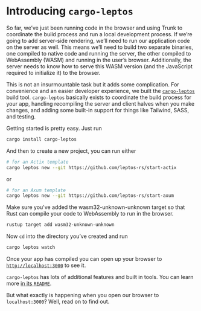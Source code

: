 # Introducing `cargo-leptos`

So far, we’ve just been running code in the browser and using Trunk to coordinate the build process and run a local development process. If we’re going to add server-side rendering, we’ll need to run our application code on the server as well. This means we’ll need to build two separate binaries, one compiled to native code and running the server, the other compiled to WebAssembly (WASM) and running in the user’s browser. Additionally, the server needs to know how to serve this WASM version (and the JavaScript required to initialize it) to the browser.

This is not an insurmountable task but it adds some complication. For convenience and an easier developer experience, we built the [`cargo-leptos`](https://github.com/leptos-rs/cargo-leptos) build tool. `cargo-leptos` basically exists to coordinate the build process for your app, handling recompiling the server and client halves when you make changes, and adding some built-in support for things like Tailwind, SASS, and testing.

Getting started is pretty easy. Just run

```bash
cargo install cargo-leptos
```

And then to create a new project, you can run either

```bash
# for an Actix template
cargo leptos new --git https://github.com/leptos-rs/start-actix
```

or

```bash
# for an Axum template
cargo leptos new --git https://github.com/leptos-rs/start-axum
```

Make sure you've added the wasm32-unknown-unknown target so that Rust can compile your code to WebAssembly to run in the browser.
```bash
rustup target add wasm32-unknown-unknown
```

Now `cd` into the directory you’ve created and run

```bash
cargo leptos watch
```

Once your app has compiled you can open up your browser to [`http://localhost:3000`](http://localhost:3000) to see it.

`cargo-leptos` has lots of additional features and built in tools. You can learn more [in its `README`](https://github.com/leptos-rs/cargo-leptos/blob/main/README.md).

But what exactly is happening when you open our browser to `localhost:3000`? Well, read on to find out.
